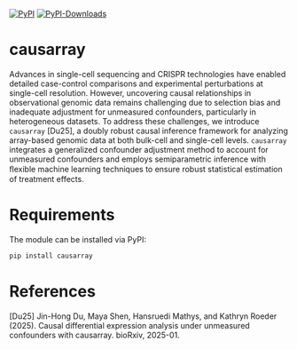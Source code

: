 [![PyPI](https://img.shields.io/pypi/v/causarray?label=pypi)](https://pypi.org/project/causarray)
[![PyPI-Downloads](https://img.shields.io/pepy/dt/causarray)](https://pepy.tech/project/causarray)


# causarray

Advances in single-cell sequencing and CRISPR technologies have enabled detailed case-control comparisons and experimental perturbations at single-cell resolution. However, uncovering causal relationships in observational genomic data remains challenging due to selection bias and inadequate adjustment for unmeasured confounders, particularly in heterogeneous datasets. To address these challenges, we introduce `causarray` [Du25], a doubly robust causal inference framework for analyzing array-based genomic data at both bulk-cell and single-cell levels. `causarray` integrates a generalized confounder adjustment method to account for unmeasured confounders and employs semiparametric inference with ﬂexible machine learning techniques to ensure robust statistical estimation of treatment effects.


# Requirements


The module can be installed via PyPI:
```cmd
pip install causarray
```






<!-- 
# Development

The dependencies for running `causarray` method are listed in `environment.yml` and can be installed by running

```cmd
PIP_NO_DEPS=1 conda env create -f environment.yml
```


## Build
```cmd
git tag 0.0.0
git tag --delete 1.0.0
python -m pip install .
```

## Testing
```cmd
python -m pytest tests/test_gcate.py
python -m pytest tests/test_DR_learner.py
```

## Documentation

```cmd
mkdir docs
sphinx-quickstart
cd docs
make html # sphinx-build source build
```
-->


# References
[Du25] Jin-Hong Du, Maya Shen, Hansruedi Mathys, and Kathryn Roeder (2025). Causal differential expression analysis under unmeasured confounders with causarray. bioRxiv, 2025-01.